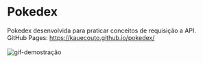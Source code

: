 # Pokedex
 Pokedex desenvolvida para praticar conceitos de requisição a API.
<br>
GitHub Pages: https://kauecouto.github.io/pokedex/
<br>
<br>
<img src="assets/imagens/pokedex-preview.gif" alt="gif-demostração">